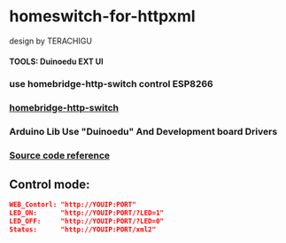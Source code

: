 # homeswitch-for-httpxml
design by TERACHIGU
#### TOOLS: Duinoedu EXT UI
### use homebridge-http-switch control ESP8266

###  [homebridge-http-switch](https://github.com/Supereg/homebridge-http-switch)
### Arduino Lib Use "Duinoedu" And Development board Drivers

### [Source code reference](https://github.com/NicoChiGu/homeswitch-for-httpxml/blob/main/main.abp)


## Control mode:
```json
WEB_Contorl: "http://YOUIP:PORT"
LED_ON:      "http://YOUIP:PORT/?LED=1"
LED_OFF:     "http://YOUIP:PORT/?LED=0"
Status:      "http://YOUIP:PORT/xml2"
```
